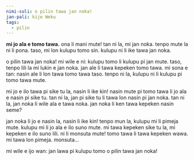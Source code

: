 ```yaml
---
nimi-suli: o pilin tawa jan noka!
jan-pali: kije Weku
tags:
  - pilin
---
```

**mi jo ala e tomo tawa.** ona li mani mute! tan ni la, mi jan noka. tenpo mute la ni li pona. taso, mi lon kulupu tomo sin. kulupu ni li ike tawa jan noka.

o pilin tawa jan noka! mi wile e ni: kulupu tomo li kulupu pi jan mute. taso, tenpo lili la mi lukin e jan noka. jan ale li tawa kepeken tomo tawa. mi sona e tan: nasin ale li lon tawa tomo tawa taso. tenpo ni la, kulupu ni li kulupu pi tomo tawa mute.

mi jo e ilo tawa pi sike tu la, nasin li ike kin! nasin mute pi tomo tawa li jo ala e nasin pi sike tu. tan ni la, jan pi sike tu li tawa lon nasin pi jan noka. tan ni la, jan noka li wile ala e tawa noka. jan noka li ken tawa kepeken nasin seme?

jan noka li jo e nasin la, nasin li ike kin! tenpo mun la, kulupu mi li pimeja mute. kulupu mi li jo ala e ilo suno mute. mi tawa kepeken sike tu la, mi kepeken e ilo suno lili. ni li monsuta mute! tomo tawa li tawa kepeken wawa. mi tawa lon pimeja. monsuta…

mi wile e ijo wan: jan lawa pi kulupu tomo o pilin tawa jan noka!
